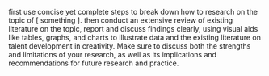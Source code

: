 first use concise yet complete steps to break down how to research on the topic of [ something ]. then conduct an extensive review of existing literature on the topic, report and discuss findings clearly, using visual aids like tables, graphs, and charts to illustrate data and the existing literature on talent development in creativity. Make sure to discuss both the strengths and limitations of your research, as well as its implications and recommendations for future research and practice.
